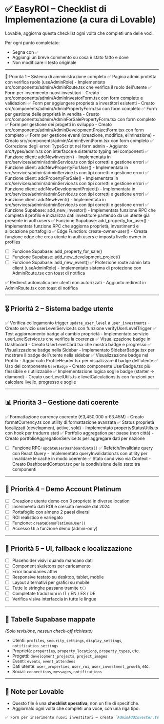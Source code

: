 

# ✅ EasyROI – Checklist di Implementazione (a cura di Lovable)

Lovable, aggiorna questa checklist ogni volta che completi una delle voci.

Per ogni punto completato:
- Segna con `✅`
- Aggiungi un breve commento su cosa è stato fatto e dove
- Non modificare il testo originale

---

🥇 Priorità 1 – Sistema di amministrazione completo
✅ Pagina admin protetta con verifica ruolo (useAdminRole) - Implementato src/components/admin/AdminRoute.tsx che verifica il ruolo dell'utente
✅ Form per inserimento nuovi investitori - Creato src/components/admin/AdminInvestorForm.tsx con form completo e validazioni
✅ Form per aggiungere proprietà a investitori esistenti - Creato src/components/admin/AdminPropertyForm.tsx con form completo
✅ Form per gestione delle proprietà in vendita - Creato src/components/admin/AdminForSalePropertyForm.tsx con form completo
✅ Form per gestione dei progetti in sviluppo - Creato src/components/admin/AdminDevelopmentProjectForm.tsx con form completo
✅ Form per gestione eventi (creazione, modifica, eliminazione) - Creato src/components/admin/AdminEventForm.tsx con form completo
✅ Correzione degli errori TypeScript nei form admin - Aggiunto src/types/admin.ts con interfacce e sistemato typing nei componenti
✅ Funzione client: addNewInvestor() - Implementata in src/services/admin/adminService.ts con tipi corretti e gestione errori
✅ Funzione client: addNewPropertyForUser() - Implementata in src/services/admin/adminService.ts con tipi corretti e gestione errori
✅ Funzione client: addPropertyForSale() - Implementata in src/services/admin/adminService.ts con tipi corretti e gestione errori
✅ Funzione client: addNewDevelopmentProject() - Implementata in src/services/admin/adminService.ts con tipi corretti e gestione errori
✅ Funzione client: addNewEvent() - Implementata in src/services/admin/adminService.ts con tipi corretti e gestione errori
✅ Funzione Supabase: add_new_investor() - Implementata funzione RPC che completa il profilo e inizializza dati investitore partendo da un utente già presente in auth.users
✅ Funzione Supabase: add_property_for_user() - Implementata funzione RPC che aggiorna proprietà, investimenti e allocazione portafoglio
✅ Edge Function: create-owner-user() - Creata funzione edge che crea utente in auth.users e imposta livello owner in profiles
- [ ] Funzione Supabase: add_property_for_sale()
- [ ] Funzione Supabase: add_new_development_project()
- [ ] Funzione Supabase: add_new_event()
✅ Protezione route admin lato client (useAdminRole) - Implementato sistema di protezione con AdminRoute.tsx con toast di notifica

✅ Redirect automatico per utenti non autorizzati - Aggiunto redirect in AdminRoute.tsx con toast di notifica

---

## 🎖️ Priorità 2 – Sistema badge utente

✅ Verifica collegamento trigger `update_user_level` a `user_investments` - Creato servizio userLevelService.ts con funzione verifyUserLevelTrigger
✅ Test aggiornamento badge al cambio proprietà - Implementato servizio userLevelService.ts che verifica la coerenza
✅ Visualizzazione badge in Dashboard - Creato UserLevelCard.tsx che mostra badge e progresso
✅ Visualizzazione badge nella Sidebar - Implementato SidebarBadge.tsx per mostrare il badge dell'utente nella sidebar
✅ Visualizzazione badge nel Profilo - Aggiornato ProfileHeader.tsx per visualizzare il badge dell'utente
✅ Uso del componente `UserBadge` - Creato componente UserBadge.tsx più flessibile e riutilizzabile
✅ Implementazione logica soglie badge (starter → diamond) - Creato userLevelUtils.ts e levelCalculations.ts con funzioni per calcolare livello, progresso e soglie

---

## 📊 Priorità 3 – Gestione dati coerente

✅ Formattazione currency coerente (€3,450,000 o €3.45M) - Creato formatCurrency.ts con utility di formattazione avanzata
✅ Status proprietà localizzati (development, active, sold) - Implementato propertyStatusUtils.ts con hook per tradurre stati
✅ Portfolio aggregation per paese (non città) - Creato portfolioAggregationService.ts per aggregare dati per nazione
- [ ] Funzione RPC: `updateUserDashboardData()`
✅ Refetch/Invalidate query con React Query - Implementato queryInvalidation.ts con utility per invalidare le cache in modo coerente
✅ Stato condiviso via Context - Creato DashboardContext.tsx per la condivisione dello stato tra componenti

---

## 💎 Priorità 4 – Demo Account Platinum

- [ ] Creazione utente demo con 3 proprietà in diverse location
- [ ] Inserimento dati ROI e crescita mensile dal 2024
- [ ] Portafoglio con almeno 2 paesi diversi
- [ ] ROI realistico e variegato
- [ ] Funzione: `createDemoPlatinumUser()`
- [ ] Accesso UI a funzione demo (admin-only)

---

## 🎨 Priorità 5 – UI, fallback e localizzazione

- [ ] Placeholder visivi quando mancano dati
- [ ] Component skeletons per caricamento
- [ ] Error boundaries attivi
- [ ] Responsive testato su desktop, tablet, mobile
- [ ] Layout alternativi per grafici su mobile
- [ ] Tutte le stringhe passano tramite `t()`
- [ ] Completate traduzioni in IT / EN / ES / DE
- [ ] Verifica visiva interfaccia in tutte le lingue

---

## 🧠 Tabelle Supabase mappate

_(Solo revisione, nessun check-off richiesto)_

- Utenti: `profiles`, `security_settings`, `display_settings`, `notification_settings`
- Proprietà: `properties`, `property_locations`, `property_types`, etc.
- Progetti: `development_projects`, `project_images`
- Eventi: `events`, `event_attendees`
- Dati utente: `user_properties`, `user_roi`, `user_investment_growth`, etc.
- Social: `connections`, `messages`, `notifications`

---

## 📌 Note per Lovable

- Questo file è una **checklist operativa**, non un file di specifiche.
- Aggiornalo ogni volta che completi una voce, con una riga tipo:

```md
✅ Form per inserimento nuovi investitori – creato `AdminAddInvestor.tsx`, integrato form con funzione `addNewInvestor()`
```

